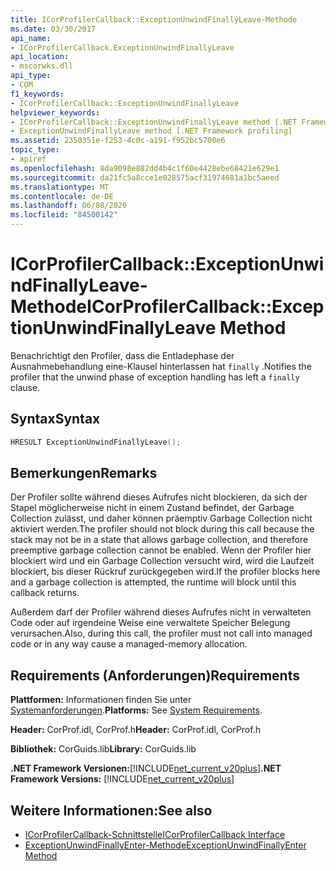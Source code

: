 ```yaml
---
title: ICorProfilerCallback::ExceptionUnwindFinallyLeave-Methode
ms.date: 03/30/2017
api_name:
- ICorProfilerCallback.ExceptionUnwindFinallyLeave
api_location:
- mscorwks.dll
api_type:
- COM
f1_keywords:
- ICorProfilerCallback::ExceptionUnwindFinallyLeave
helpviewer_keywords:
- ICorProfilerCallback::ExceptionUnwindFinallyLeave method [.NET Framework profiling]
- ExceptionUnwindFinallyLeave method [.NET Framework profiling]
ms.assetid: 2350351e-f253-4c0c-a191-f952bc5700e6
topic_type:
- apiref
ms.openlocfilehash: 8da9098e882dd4b4c1f60e4428ebe68421e629e1
ms.sourcegitcommit: da21fc5a8cce1e028575acf31974681a1bc5aeed
ms.translationtype: MT
ms.contentlocale: de-DE
ms.lasthandoff: 06/08/2020
ms.locfileid: "84500142"
---
```

# <a name="icorprofilercallbackexceptionunwindfinallyleave-method"></a><span data-ttu-id="d23fd-102">ICorProfilerCallback::ExceptionUnwindFinallyLeave-Methode</span><span class="sxs-lookup"><span data-stu-id="d23fd-102">ICorProfilerCallback::ExceptionUnwindFinallyLeave Method</span></span>
<span data-ttu-id="d23fd-103">Benachrichtigt den Profiler, dass die Entladephase der Ausnahmebehandlung eine-Klausel hinterlassen hat `finally` .</span><span class="sxs-lookup"><span data-stu-id="d23fd-103">Notifies the profiler that the unwind phase of exception handling has left a `finally` clause.</span></span>  
  
## <a name="syntax"></a><span data-ttu-id="d23fd-104">Syntax</span><span class="sxs-lookup"><span data-stu-id="d23fd-104">Syntax</span></span>  
  
```cpp  
HRESULT ExceptionUnwindFinallyLeave();  
```  
  
## <a name="remarks"></a><span data-ttu-id="d23fd-105">Bemerkungen</span><span class="sxs-lookup"><span data-stu-id="d23fd-105">Remarks</span></span>  
 <span data-ttu-id="d23fd-106">Der Profiler sollte während dieses Aufrufes nicht blockieren, da sich der Stapel möglicherweise nicht in einem Zustand befindet, der Garbage Collection zulässt, und daher können präemptiv Garbage Collection nicht aktiviert werden.</span><span class="sxs-lookup"><span data-stu-id="d23fd-106">The profiler should not block during this call because the stack may not be in a state that allows garbage collection, and therefore preemptive garbage collection cannot be enabled.</span></span> <span data-ttu-id="d23fd-107">Wenn der Profiler hier blockiert wird und ein Garbage Collection versucht wird, wird die Laufzeit blockiert, bis dieser Rückruf zurückgegeben wird.</span><span class="sxs-lookup"><span data-stu-id="d23fd-107">If the profiler blocks here and a garbage collection is attempted, the runtime will block until this callback returns.</span></span>  
  
 <span data-ttu-id="d23fd-108">Außerdem darf der Profiler während dieses Aufrufes nicht in verwalteten Code oder auf irgendeine Weise eine verwaltete Speicher Belegung verursachen.</span><span class="sxs-lookup"><span data-stu-id="d23fd-108">Also, during this call, the profiler must not call into managed code or in any way cause a managed-memory allocation.</span></span>  
  
## <a name="requirements"></a><span data-ttu-id="d23fd-109">Requirements (Anforderungen)</span><span class="sxs-lookup"><span data-stu-id="d23fd-109">Requirements</span></span>  
 <span data-ttu-id="d23fd-110">**Plattformen:** Informationen finden Sie unter [Systemanforderungen](../../get-started/system-requirements.md).</span><span class="sxs-lookup"><span data-stu-id="d23fd-110">**Platforms:** See [System Requirements](../../get-started/system-requirements.md).</span></span>  
  
 <span data-ttu-id="d23fd-111">**Header:** CorProf.idl, CorProf.h</span><span class="sxs-lookup"><span data-stu-id="d23fd-111">**Header:** CorProf.idl, CorProf.h</span></span>  
  
 <span data-ttu-id="d23fd-112">**Bibliothek:** CorGuids.lib</span><span class="sxs-lookup"><span data-stu-id="d23fd-112">**Library:** CorGuids.lib</span></span>  
  
 <span data-ttu-id="d23fd-113">**.NET Framework Versionen:**[!INCLUDE[net_current_v20plus](../../../../includes/net-current-v20plus-md.md)]</span><span class="sxs-lookup"><span data-stu-id="d23fd-113">**.NET Framework Versions:** [!INCLUDE[net_current_v20plus](../../../../includes/net-current-v20plus-md.md)]</span></span>  
  
## <a name="see-also"></a><span data-ttu-id="d23fd-114">Weitere Informationen:</span><span class="sxs-lookup"><span data-stu-id="d23fd-114">See also</span></span>

- [<span data-ttu-id="d23fd-115">ICorProfilerCallback-Schnittstelle</span><span class="sxs-lookup"><span data-stu-id="d23fd-115">ICorProfilerCallback Interface</span></span>](icorprofilercallback-interface.md)
- [<span data-ttu-id="d23fd-116">ExceptionUnwindFinallyEnter-Methode</span><span class="sxs-lookup"><span data-stu-id="d23fd-116">ExceptionUnwindFinallyEnter Method</span></span>](icorprofilercallback-exceptionunwindfinallyenter-method.md)
